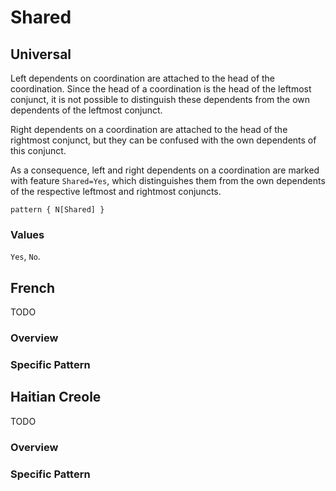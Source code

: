 # Shared

## Universal
Left dependents on coordination are attached to the head of the coordination. Since the head of a coordination is the head of the leftmost conjunct, it is not possible to distinguish these dependents from the own dependents of the leftmost conjunct.

Right dependents on a coordination are attached to the head of the rightmost conjunct, but they can be confused with the own dependents of this conjunct.

As a consequence, left and right dependents on a coordination are marked with feature `Shared=Yes`, which distinguishes them from the own dependents of the respective leftmost and rightmost conjuncts.

```grew
pattern { N[Shared] }
```

### Values

`Yes`, `No`.



## French

TODO
### Overview

### Specific Pattern




## Haitian Creole

TODO
### Overview

### Specific Pattern


